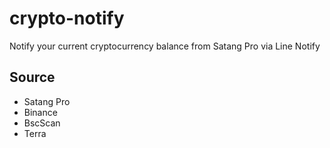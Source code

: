 # crypto-notify
Notify your current cryptocurrency balance from Satang Pro via Line Notify

## Source

- Satang Pro
- Binance
- BscScan
- Terra
